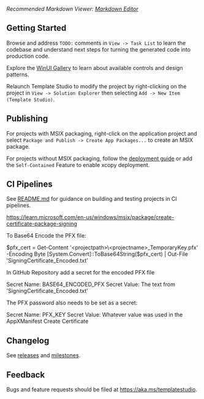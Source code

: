 ﻿*Recommended Markdown Viewer: [Markdown Editor](https://marketplace.visualstudio.com/items?itemName=MadsKristensen.MarkdownEditor2)*

## Getting Started

Browse and address `TODO:` comments in `View -> Task List` to learn the codebase and understand next steps for turning the generated code into production code.

Explore the [WinUI Gallery](https://www.microsoft.com/store/productId/9P3JFPWWDZRC) to learn about available controls and design patterns.

Relaunch Template Studio to modify the project by right-clicking on the project in `View -> Solution Explorer` then selecting `Add -> New Item (Template Studio)`.

## Publishing

For projects with MSIX packaging, right-click on the application project and select `Package and Publish -> Create App Packages...` to create an MSIX package.

For projects without MSIX packaging, follow the [deployment guide](https://docs.microsoft.com/windows/apps/windows-app-sdk/deploy-unpackaged-apps) or add the `Self-Contained` Feature to enable xcopy deployment.

## CI Pipelines

See [README.md](https://github.com/microsoft/TemplateStudio/blob/main/docs/WinUI/pipelines/README.md) for guidance on building and testing projects in CI pipelines.

https://learn.microsoft.com/en-us/windows/msix/package/create-certificate-package-signing

To Base64 Encode the PFX file:

$pfx_cert = Get-Content '<projectpath>\<projectname>_TemporaryKey.pfx' -Encoding Byte
[System.Convert]::ToBase64String($pfx_cert) | Out-File 'SigningCertificate_Encoded.txt'

In GitHub Repository add a secret for the encoded PFX file

Secret Name: BASE64_ENCODED_PFX
Secret Value: The text from 'SigningCertificate_Encoded.txt'

The PFX password also needs to be set as a secret:

Secret Name: PFX_KEY
Secret Value: Whatever value was used in the AppXManifest Create Certificate

## Changelog

See [releases](https://github.com/microsoft/TemplateStudio/releases) and [milestones](https://github.com/microsoft/TemplateStudio/milestones).

## Feedback

Bugs and feature requests should be filed at https://aka.ms/templatestudio.
